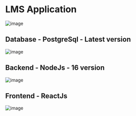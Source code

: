 # LMS Application

![image](https://miro.medium.com/v2/resize:fit:1240/1*lCMW9Li5UDDdoPRAcNaglg.png)

## Database - PostgreSql - Latest version
![image](https://www.shutterstock.com/image-vector/elephant-symbol-free-postgre-sql-600nw-1905420205.jpg)

## Backend - NodeJs - 16 version
![image](https://lh3.googleusercontent.com/proxy/u181HlIolM6NXOhQvT0CU3o84Bjt9yaIX6ZvPNG1UOq85V5wty5vwO01osA3CY8GzTHtK1J1FoQa6RqM7vV3CwdzeyeeREIWRAuNfy3G_7BfbKSprkgbKPopqMZ1SZRQkwikWQ)

## Frontend - ReactJs
![image](https://coderstrustbd.com/wp-content/uploads/2021/08/react-js-banner.jpg) 
